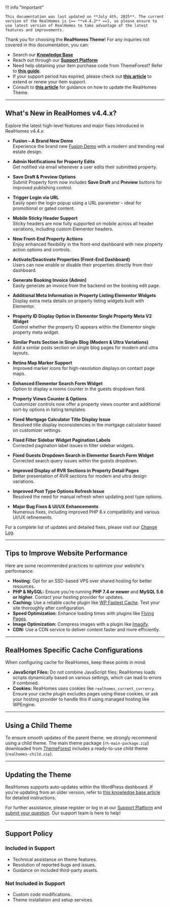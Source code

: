 !!! info "Important"

    This documentation was last updated on **July 4th, 2025**. The current version of the RealHomes is {== **v4.4.2** ==}, so please ensure to use latest version of RealHomes to take advantage of the latest features and improvements.

Thank you for choosing the **RealHomes Theme**! For any inquiries not covered in this documentation, you can:

- Search our [**Knowledge Base**](https://support.inspirythemes.com/)
- Reach out through our [**Support Platform**](https://support.inspirythemes.com/login-register/)
- Need help obtaining your item purchase code from ThemeForest? Refer to [**this guide**](https://support.inspirythemes.com/knowledgebase/how-to-get-themeforest-item-purchase-code/).
- If your support period has expired, please check out [**this article**](https://support.inspirythemes.com/knowledgebase/extend-renew-support/) to extend or renew your item support.
- Consult to [**this article**](https://support.inspirythemes.com/knowledgebase/how-to-update-realhomes-theme-to-the-latest-version/) for guidance on how to update the RealHomes Theme.

---

## What's New in RealHomes v4.4.x?

Explore the latest high-level features and major fixes introduced in RealHomes v4.4.x:

- **Fusion – A Brand New Demo**  
  Experience the brand new [Fusion Demo](https://ultra.realhomes.io/fusion) with a modern and trending real estate design.

- **Admin Notifications for Property Edits**  
  Get notified via email whenever a user edits their submitted property.

- **Save Draft & Preview Options**  
  Submit Property form now includes **Save Draft** and **Preview** buttons for improved publishing control.

- **Trigger Login via URL**  
  Easily open the login popup using a URL parameter – ideal for promotional or gated content.

- **Mobile Sticky Header Support**  
  Sticky headers are now fully supported on mobile across all header variations, including custom Elementor headers.

- **New Front-End Property Actions**  
  Enjoy enhanced flexibility in the front-end dashboard with new property action options and controls.

- **Activate/Deactivate Properties (Front-End Dashboard)**  
  Users can now enable or disable their properties directly from their dashboard.

- **Generate Booking Invoice (Admin)**  
  Easily generate an invoice from the backend on the booking edit page.

- **Additional Meta Information in Property Listing Elementor Widgets**  
  Display extra meta details on property listing widgets built with Elementor.

- **Property ID Display Option in Elementor Single Property Meta V2 Widget**  
  Control whether the property ID appears within the Elementor single property meta widget.

- **Similar Posts Section in Single Blog (Modern & Ultra Variations)**  
  Add a similar posts section on single blog pages for modern and ultra layouts.

- **Retina Map Marker Support**  
  Improved marker icons for high-resolution displays on contact page maps.

- **Enhanced Elementor Search Form Widget**  
  Option to display a rooms counter in the guests dropdown field.

- **Property Views Counter & Options**  
  Customizer controls now offer a property views counter and additional sort-by options in listing templates.

- **Fixed Mortgage Calculator Title Display Issue**  
  Resolved title display inconsistencies in the mortgage calculator based on customizer settings.

- **Fixed Filter Sidebar Widget Pagination Labels**  
  Corrected pagination label issues in filter sidebar widgets.

- **Fixed Guests Dropdown Search in Elementor Search Form Widget**  
  Corrected search query issues within the guests dropdown.

- **Improved Display of RVR Sections in Property Detail Pages**  
  Better presentation of RVR sections for modern and ultra design variations.

- **Improved Post Type Options Refresh Issue**  
  Resolved the need for manual refresh when updating post type options.

- **Major Bug Fixes & UI/UX Enhancements**  
  Numerous fixes, including improved PHP 8.x compatibility and various UI/UX refinements.

For a complete list of updates and detailed fixes, please visit our [Change Log](https://realhomes.io/changelog/).

---

## Tips to Improve Website Performance

Here are some recommended practices to optimize your website's performance:

- **Hosting:** Opt for an SSD-based VPS over shared hosting for better resources.
- **PHP & MySQL:** Ensure you're running **PHP 7.4 or newer** and **MySQL 5.6 or higher**. Contact your hosting provider for updates.
- **Caching:** Use a reliable cache plugin like [WP Fastest Cache](https://wordpress.org/plugins/wp-fastest-cache/). Test your site thoroughly after configuration.
- **Speed Optimization:** Enhance loading times with plugins like [Flying Pages](https://wordpress.org/plugins/flying-pages/).
- **Image Optimization:** Compress images with a plugin like [Imagify](https://wordpress.org/plugins/imagify/).
- **CDN:** Use a CDN service to deliver content faster and more efficiently.

---

## RealHomes Specific Cache Configurations

When configuring cache for RealHomes, keep these points in mind:

- **JavaScript Files:** Do not combine JavaScript files; RealHomes loads scripts dynamically based on various settings, which can lead to errors if combined.
- **Cookies:** RealHomes uses cookies like `realhomes_current_currency`. Ensure your cache plugin excludes pages using these cookies, or ask your hosting provider to handle this if using managed hosting like WPEngine.

---

## Using a Child Theme

To ensure smooth updates of the parent theme, we strongly recommend using a child theme. The main theme package (`rh-main-package.zip`) downloaded from [ThemeForest](https://themeforest.net/downloads) includes a ready-to-use child theme (`realhomes-child.zip`).

---

## Updating the Theme

RealHomes supports auto-updates within the WordPress dashboard. If you're updating from an older version, refer to [this knowledge base article](https://support.inspirythemes.com/knowledgebase/how-to-update-realhomes-theme-to-the-latest-version/) for detailed instructions.

For further assistance, please register or log in at our [Support Platform](https://support.inspirythemes.com/login-register/) and [submit your question](https://support.inspirythemes.com/ask-question/). Our support team is here to help!

---

## Support Policy

### **Included in Support**

- Technical assistance on theme features.
- Resolution of reported bugs and issues.
- Guidance on included third-party assets.

### **Not Included in Support**

- Custom code modifications.
- Theme installation and setup services.
